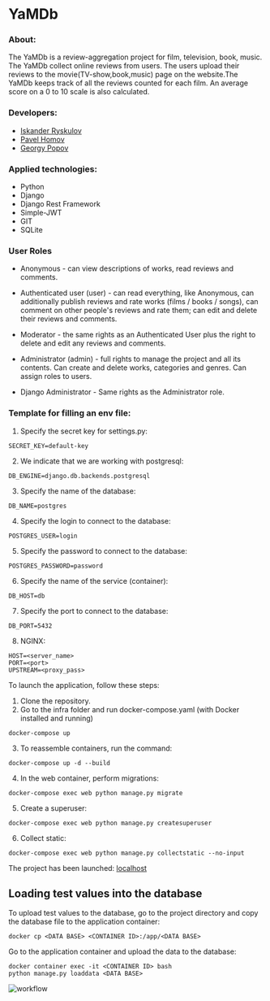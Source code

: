 # YaMDb

### About:
The YaMDb is a review-aggregation project for film, television, book, music. The YaMDb collect online reviews from users. The users upload their reviews to the movie(TV-show,book,music) page on the website.The YaMDb keeps track of all the reviews counted for each film. An average score on a 0 to 10 scale is also calculated.
### Developers:
- [Iskander Ryskulov](https://github.com/IskanderRRR)
- [Pavel Homov](https://github.com/PavelHomov)
- [Georgy Popov](https://github.com/Georrgeee)

### Applied technologies:
- Python
- Django
- Django Rest Framework
- Simple-JWT
- GIT
- SQLite

### User Roles
- Anonymous - can view descriptions of works, read reviews and comments.

- Authenticated user (user) - can read everything, like Anonymous, can additionally publish reviews and rate works (films / books / songs), can comment on other people's reviews and rate them; can edit and delete their reviews and comments.

- Moderator - the same rights as an Authenticated User plus the right to delete and edit any reviews and comments.

- Administrator (admin) - full rights to manage the project and all its contents. Can create and delete works, categories and genres. Can assign roles to users.

- Django Administrator - Same rights as the Administrator role.

### Template for filling an env file:

1. Specify the secret key for settings.py:
```
SECRET_KEY=default-key
```
2. We indicate that we are working with postgresql:
```
DB_ENGINE=django.db.backends.postgresql
```
3. Specify the name of the database:
```
DB_NAME=postgres
```
4. Specify the login to connect to the database:
```
POSTGRES_USER=login
```
5. Specify the password to connect to the database:
```
POSTGRES_PASSWORD=password
```
6. Specify the name of the service (container):
```
DB_HOST=db
```
7. Specify the port to connect to the database:
```
DB_PORT=5432
```
8. NGINX:
```
HOST=<server_name>
PORT=<port>
UPSTREAM=<proxy_pass>
```

To launch the application, follow these steps:

1. Clone the repository.
2. Go to the infra folder and run docker-compose.yaml (with Docker installed and running)
```
docker-compose up
```
3. To reassemble containers, run the command:
```
docker-compose up -d --build
```
4. In the web container, perform migrations:
```
docker-compose exec web python manage.py migrate
```
5. Create a superuser:
```
docker-compose exec web python manage.py createsuperuser
```
6. Collect static:
```
docker-compose exec web python manage.py collectstatic --no-input
```
The project has been launched: [localhost](http://localhost/admin/)

## Loading test values into the database

To upload test values to the database, go to the project directory and copy the database file to the application container:
```
docker cp <DATA BASE> <CONTAINER ID>:/app/<DATA BASE>
```
Go to the application container and upload the data to the database:
```
docker container exec -it <CONTAINER ID> bash
python manage.py loaddata <DATA BASE>
```

![workflow](https://github.com/PavelHomov/yamdb_final/actions/workflows/yamdb_workflow.yml/badge.svg)
